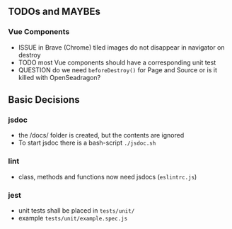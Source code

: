 ## TODOs and MAYBEs
### Vue Components

* ISSUE in Brave (Chrome) tiled images do not disappear in navigator on destroy
* TODO most Vue components should have a corresponding unit test
* QUESTION do we need `beforeDestroy()` for Page and Source or is it killed with OpenSeadragon?


## Basic Decisions
### jsdoc

* the /docs/ folder is created, but the contents are ignored
* To start jsdoc there is a bash-script `./jsdoc.sh`

### lint

* class, methods and functions now need jsdocs (`eslintrc.js`)

### jest

* unit tests shall be placed in `tests/unit/`
* example `tests/unit/example.spec.js`

